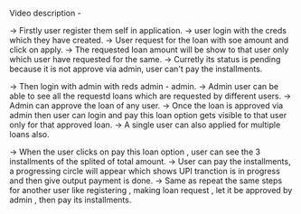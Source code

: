 Video description -


-> Firstly user register them self in application.
-> user login with the creds which they have created.
-> User request for the loan with soe amount and click on apply.
-> The requested loan amount will be show to that user only which user have requested for the same. 
-> Curretly its status is pending because it is not approve via admin, user can't pay the installments.

-> Then login with admin with reds admin - admin.
-> Admin user can be able to see all the requestd loans which are requested by different users.
-> Admin can approve the loan of any user.
-> Once the loan is approved via admin then user can login and pay this loan option gets visible to that user only for that approved loan.
-> A single user can also applied for multiple loans also.

-> When the user clicks on pay this loan option , user can see the 3 installments of the splited of total amount.
-> User can pay the installments, a progressing circle will appear which shows UPI tranction is in progress and then give output payment is done.
-> Same as repeat the same steps for another user like registering , making loan request , let it be approved by admin , then pay its installments. 